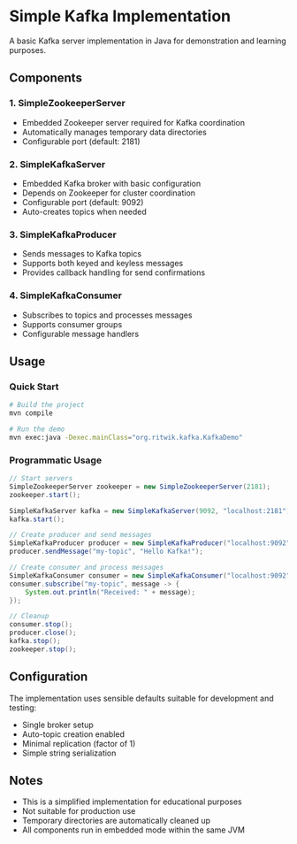 # Simple Kafka Implementation

A basic Kafka server implementation in Java for demonstration and learning purposes.

## Components

### 1. SimpleZookeeperServer
- Embedded Zookeeper server required for Kafka coordination
- Automatically manages temporary data directories
- Configurable port (default: 2181)

### 2. SimpleKafkaServer  
- Embedded Kafka broker with basic configuration
- Depends on Zookeeper for cluster coordination
- Configurable port (default: 9092)
- Auto-creates topics when needed

### 3. SimpleKafkaProducer
- Sends messages to Kafka topics
- Supports both keyed and keyless messages
- Provides callback handling for send confirmations

### 4. SimpleKafkaConsumer
- Subscribes to topics and processes messages
- Supports consumer groups
- Configurable message handlers

## Usage

### Quick Start
```bash
# Build the project
mvn compile

# Run the demo
mvn exec:java -Dexec.mainClass="org.ritwik.kafka.KafkaDemo"
```

### Programmatic Usage

```java
// Start servers
SimpleZookeeperServer zookeeper = new SimpleZookeeperServer(2181);
zookeeper.start();

SimpleKafkaServer kafka = new SimpleKafkaServer(9092, "localhost:2181");
kafka.start();

// Create producer and send messages
SimpleKafkaProducer producer = new SimpleKafkaProducer("localhost:9092");
producer.sendMessage("my-topic", "Hello Kafka!");

// Create consumer and process messages
SimpleKafkaConsumer consumer = new SimpleKafkaConsumer("localhost:9092", "my-group");
consumer.subscribe("my-topic", message -> {
    System.out.println("Received: " + message);
});

// Cleanup
consumer.stop();
producer.close();
kafka.stop();
zookeeper.stop();
```

## Configuration

The implementation uses sensible defaults suitable for development and testing:
- Single broker setup
- Auto-topic creation enabled
- Minimal replication (factor of 1)
- Simple string serialization

## Notes

- This is a simplified implementation for educational purposes
- Not suitable for production use
- Temporary directories are automatically cleaned up
- All components run in embedded mode within the same JVM
